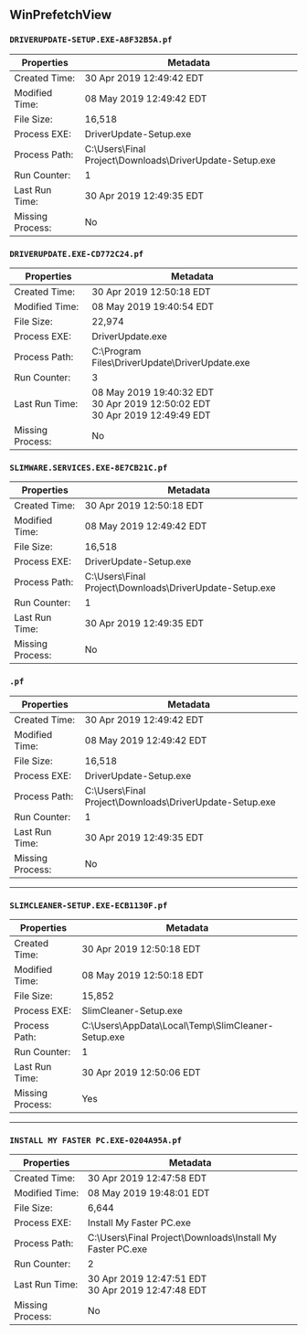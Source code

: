 ## WinPrefetchView <br />

### `DRIVERUPDATE-SETUP.EXE-A8F32B5A.pf`
| Properties | Metadata |
| - | - |
|Created Time:|     30 Apr 2019 12:49:42 EDT|
|Modified Time:|    08 May 2019 12:49:42 EDT|
|File Size:|        16,518|
|Process EXE:|      DriverUpdate-Setup.exe|
|Process Path:|     C:\Users\Final Project\Downloads\DriverUpdate-Setup.exe|
|Run Counter:|      1|
|Last Run Time:|    30 Apr 2019 12:49:35 EDT|
|Missing Process:|  No |

### `DRIVERUPDATE.EXE-CD772C24.pf`
| Properties | Metadata |
| - | - |
|Created Time:|     30 Apr 2019 12:50:18 EDT|
|Modified Time:|    08 May 2019 19:40:54 EDT|
|File Size:|        22,974|
|Process EXE:|      DriverUpdate.exe|
|Process Path:|     C:\Program Files\DriverUpdate\DriverUpdate.exe|
|Run Counter:|      3|
|Last Run Time:|    08 May 2019 19:40:32 EDT <br /> 30 Apr 2019 12:50:02 EDT <br /> 30 Apr 2019 12:49:49 EDT|
|Missing Process:|  No |

### `SLIMWARE.SERVICES.EXE-8E7CB21C.pf`
| Properties | Metadata |
| - | - |
|Created Time:|     30 Apr 2019 12:50:18 EDT|
|Modified Time:|    08 May 2019 12:49:42 EDT|
|File Size:|        16,518|
|Process EXE:|      DriverUpdate-Setup.exe|
|Process Path:|     C:\Users\Final Project\Downloads\DriverUpdate-Setup.exe|
|Run Counter:|      1|
|Last Run Time:|    30 Apr 2019 12:49:35 EDT|
|Missing Process:|  No |

### `.pf`
| Properties | Metadata |
| - | - |
|Created Time:|     30 Apr 2019 12:49:42 EDT|
|Modified Time:|    08 May 2019 12:49:42 EDT|
|File Size:|        16,518|
|Process EXE:|      DriverUpdate-Setup.exe|
|Process Path:|     C:\Users\Final Project\Downloads\DriverUpdate-Setup.exe|
|Run Counter:|      1|
|Last Run Time:|    30 Apr 2019 12:49:35 EDT|
|Missing Process:|  No |

---

### `SLIMCLEANER-SETUP.EXE-ECB1130F.pf`
| Properties | Metadata |
| - | - |
|Created Time:|     30 Apr 2019 12:50:18 EDT|
|Modified Time:|    08 May 2019 12:50:18 EDT|
|File Size:|        15,852|
|Process EXE:|      SlimCleaner-Setup.exe|
|Process Path:|     C:\Users\AppData\Local\Temp\SlimCleaner-Setup.exe|
|Run Counter:|      1|
|Last Run Time:|    30 Apr 2019 12:50:06 EDT|
|Missing Process:|  Yes |

---

### `INSTALL MY FASTER PC.EXE-0204A95A.pf`
| Properties | Metadata |
| - | - |
|Created Time:|     30 Apr 2019 12:47:58 EDT|
|Modified Time:|    08 May 2019 19:48:01 EDT|
|File Size:|        6,644|
|Process EXE:|      Install My Faster PC.exe|
|Process Path:|     C:\Users\Final Project\Downloads\Install My Faster PC.exe|
|Run Counter:|      2|
|Last Run Time:|    30 Apr 2019 12:47:51 EDT <br /> 30 Apr 2019 12:47:48 EDT|
|Missing Process:|  No |


